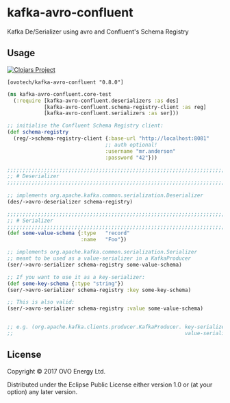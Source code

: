 # kafka-avro-confluent

Kafka De/Serializer using avro and Confluent's Schema Registry


## Usage

[![Clojars Project](https://img.shields.io/clojars/v/ovotech/kafka-avro-confluent.svg)](https://clojars.org/ovotech/kafka-avro-confluent)
```
[ovotech/kafka-avro-confluent "0.8.0"]
```


```clojure
(ns kafka-avro-confluent.core-test
  (:require [kafka-avro-confluent.deserializers :as des]
            [kafka-avro-confluent.schema-registry-client :as reg]
            [kafka-avro-confluent.serializers :as ser]))

;; initialise the Confluent Schema Registry client:
(def schema-registry
  (reg/->schema-registry-client {:base-url "http://localhost:8081"
                                ;; auth optional!
                                :username "mr.anderson"
                                :password "42"}))

;;;;;;;;;;;;;;;;;;;;;;;;;;;;;;;;;;;;;;;;;;;;;;;;;;;;;;;;;;;;;;;;;;;;;;;;;;;;;;;;
;; # Deserializer
;;;;;;;;;;;;;;;;;;;;;;;;;;;;;;;;;;;;;;;;;;;;;;;;;;;;;;;;;;;;;;;;;;;;;;;;;;;;;;;;
 
;; implements org.apache.kafka.common.serialization.Deserializer
(des/->avro-deserializer schema-registry)

;;;;;;;;;;;;;;;;;;;;;;;;;;;;;;;;;;;;;;;;;;;;;;;;;;;;;;;;;;;;;;;;;;;;;;;;;;;;;;;;
;; # Serializer
;;;;;;;;;;;;;;;;;;;;;;;;;;;;;;;;;;;;;;;;;;;;;;;;;;;;;;;;;;;;;;;;;;;;;;;;;;;;;;;;
(def some-value-schema {:type   "record"
                        :name   "Foo"})

;; implements org.apache.kafka.common.serialization.Serializer
;; meant to be used as a value-serializer in a KafkaProducer
(ser/->avro-serializer schema-registry some-value-schema)

;; If you want to use it as a key-serializer:
(def some-key-schema {:type "string"})
(ser/->avro-serializer schema-registry :key some-key-schema)

;; This is also valid:
(ser/->avro-serializer schema-registry :value some-value-schema)


;; e.g. (org.apache.kafka.clients.producer.KafkaProducer. key-serializer
;;                                                        value-serializer)

```


## License

Copyright © 2017 OVO Energy Ltd.

Distributed under the Eclipse Public License either version 1.0 or (at
your option) any later version.
